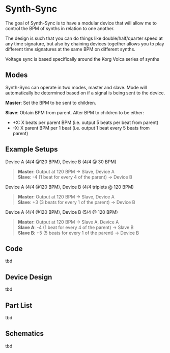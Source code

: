 # Synth-Sync

The goal of Synth-Sync is to have a modular device that will allow me to control the BPM of synths in relation to one another.

The design is such that you can do things like double/half/quarter speed at any time signature, but also by chaining devices together allows you to play different time signatures at the same BPM on different synths.

Voltage sync is based specifically around the Korg Volca series of synths

## Modes
Synth-Sync can operate in two modes, master and slave. Mode will automatically be determined based on if a signal is being sent to the device.

**Master**: Set the BPM to be sent to children.  
  
**Slave**: Obtain BPM from parent. Alter BPM to children to be either:
- +X: X beats per parent BPM (i.e. output 5 beats per beat from parent)
- -X: X parent BPM per 1 beat (i.e. output 1 beat every 5 beats from parent)

## Example Setups
Device A (4/4 @120 BPM), Device B (4/4 @ 30 BPM)  
> **Master**: Output at 120 BPM  -> Slave, Device A  
> **Slave**: -4 (1 beat for every 4 of the parent) -> Device B  

Device A (4/4 @120 BPM), Device B (4/4 triplets @ 120 BPM)  
> **Master**: Output at 120 BPM  -> Slave, Device A  
> **Slave**: +3 (3 beats for every 1 of the parent) -> Device B  

Device A (4/4 @120 BPM), Device B (5/4 @ 120 BPM)  
> **Master**: Output at 120 BPM  -> Slave A, Device A  
> **Slave A**: -4 (1 beat for every 4 of the parent) -> Slave B  
> **Slave B**: +5 (5 beats for every 1 of the parent) -> Device B  

## Code
tbd

## Device Design
tbd

## Part List
tbd

## Schematics
tbd